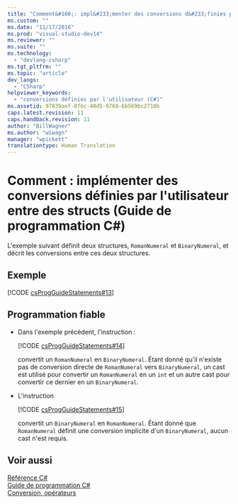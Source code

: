 ```yaml
---
title: "Comment&#160;: impl&#233;menter des conversions d&#233;finies par l&#39;utilisateur entre des structs (Guide de programmation C#) | Microsoft Docs"
ms.custom: ""
ms.date: "11/17/2016"
ms.prod: "visual-studio-dev14"
ms.reviewer: ""
ms.suite: ""
ms.technology: 
  - "devlang-csharp"
ms.tgt_pltfrm: ""
ms.topic: "article"
dev_langs: 
  - "CSharp"
helpviewer_keywords: 
  - "conversions définies par l'utilisateur (C#)"
ms.assetid: 97839aef-8fbc-40d5-9769-6b569bc2710b
caps.latest.revision: 11
caps.handback.revision: 11
author: "BillWagner"
ms.author: "wiwagn"
manager: "wpickett"
translationtype: Human Translation
---
```

# Comment&#160;: impl&#233;menter des conversions d&#233;finies par l&#39;utilisateur entre des structs (Guide de programmation C#)
L'exemple suivant définit deux structures, `RomanNumeral` et `BinaryNumeral`, et décrit les conversions entre ces deux structures.  
  
## Exemple  
 [!CODE [csProgGuideStatements#13](../CodeSnippet/VS_Snippets_VBCSharp/csProgGuideStatements#13)]  
  
## Programmation fiable  
  
-   Dans l'exemple précédent, l'instruction :  
  
     [!CODE [csProgGuideStatements#14](../CodeSnippet/VS_Snippets_VBCSharp/csProgGuideStatements#14)]  
  
     convertit un `RomanNumeral` en `BinaryNumeral`.  Étant donné qu'il n'existe pas de conversion directe de `RomanNumeral` vers `BinaryNumeral`, un cast est utilisé pour convertir un `RomanNumeral` en un `int` et un autre cast pour convertir ce dernier en un `BinaryNumeral`.  
  
-   L'instruction  
  
     [!CODE [csProgGuideStatements#15](../CodeSnippet/VS_Snippets_VBCSharp/csProgGuideStatements#15)]  
  
     convertit un `BinaryNumeral` en `RomanNumeral`.  Étant donné que `RomanNumeral` définit une conversion implicite d'un `BinaryNumeral`, aucun cast n'est requis.  
  
## Voir aussi  
 [Référence C\#](../../../csharp/language-reference/index.md)   
 [Guide de programmation C\#](../../../csharp/programming-guide/index.md)   
 [Conversion, opérateurs](../../../csharp/programming-guide/statements-expressions-operators/conversion-operators.md)